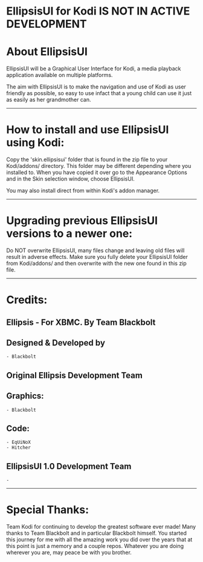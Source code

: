 EllipsisUI for Kodi IS NOT IN ACTIVE DEVELOPMENT
=====================================

About EllipsisUI
==============

EllipsisUI will be a Graphical User Interface for Kodi, a media playback application available on multiple platforms.

The aim with EllipsisUI is to make the navigation and use of Kodi as user friendly as possible, so easy to use infact that a young child can use it just as easily as her grandmother can.

------------------------------------------------------------------------
How to install and use EllipsisUI using Kodi:
====================================

Copy the 'skin.ellipsisui' folder that is found in the zip file to your Kodi/addons/ directory.
This folder may be different depending where you installed to. When you have copied it
over go to the Appearance Options and in the Skin selection window, choose EllipsisUI.

You may also install direct from within Kodi's addon manager.

-------------------------------------------------
Upgrading previous EllipsisUI versions to a newer one:
=================================================

Do NOT overwrite EllipsisUI, many files change and leaving old files will result in adverse
effects. Make sure you fully delete your EllipsisUI folder from Kodi/addons/ and then overwrite with
the new one found in this zip file.

--------
Credits:
========

Ellipsis - For XBMC.
By Team Blackbolt
-----------------------

Designed & Developed by
-----------------------
    - Blackbolt


Original Ellipsis Development Team
----------------------------------

Graphics:
-----------------------
    - Blackbolt

Code:
---------------------
    - EqUiNoX
    - Hitcher


EllipsisUI 1.0 Development Team
-------------------
    -

------------------
Special Thanks:
==================

Team Kodi for continuing to develop the greatest software ever made! 
Many thanks to Team Blackbolt and in particular Blackbolt himself. You started this journey for me with all the amazing work you did over the years that at this point is just a memory and a couple repos. Whatever you are doing wherever you are, may peace be with you brother.

